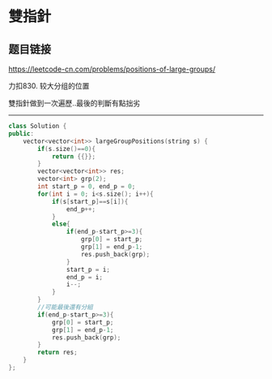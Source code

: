 # 雙指針

## 题目链接

https://leetcode-cn.com/problems/positions-of-large-groups/

力扣830. 较大分组的位置

雙指針做到一次遍歷..最後的判斷有點拙劣
    
---------------------------------------

```cpp
class Solution {
public:
    vector<vector<int>> largeGroupPositions(string s) {
        if(s.size()==0){
            return {{}};
        }
        vector<vector<int>> res; 
        vector<int> grp(2);
        int start_p = 0, end_p = 0;
        for(int i = 0; i<s.size(); i++){
            if(s[start_p]==s[i]){
                end_p++;
            }
            else{
                if(end_p-start_p>=3){
                    grp[0] = start_p;
                    grp[1] = end_p-1;
                    res.push_back(grp);
                }
                start_p = i;
                end_p = i;
                i--;
            }
        }
        //可能最後還有分組
        if(end_p-start_p>=3){ 
            grp[0] = start_p;
            grp[1] = end_p-1;
            res.push_back(grp);
        }
        return res;
    }
};
```
